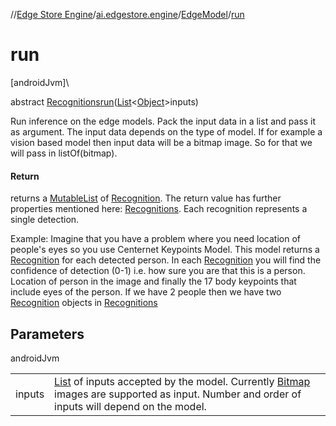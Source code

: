 //[Edge Store Engine](../../../index.md)/[ai.edgestore.engine](../index.md)/[EdgeModel](index.md)/[run](run.md)

# run

[androidJvm]\

abstract [Recognitions](../../ai.edgestore.engine.collections/-recognitions/index.md)[run](run.md)([List](https://developer.android.com/reference/kotlin/java/util/List.html)&lt;[Object](https://developer.android.com/reference/kotlin/java/lang/Object.html)&gt;inputs)

Run inference on the edge models. Pack the input data in a list and pass it as argument. The input data depends on the type of model. If for example a vision based model then input data will be a bitmap image. So for that we will pass in listOf(bitmap).

#### Return

returns a [MutableList](https://kotlinlang.org/api/latest/jvm/stdlib/kotlin.collections/-mutable-list/index.html) of [Recognition](../../ai.edgestore.engine.collections/-recognition/index.md). The return value has further properties mentioned here: [Recognitions](../../ai.edgestore.engine.collections/-recognitions/index.md). Each recognition represents a single detection.

Example: Imagine that you have a problem where you need location of people's eyes so you use Centernet Keypoints Model. This model returns a [Recognition](../../ai.edgestore.engine.collections/-recognition/index.md) for each detected person. In each [Recognition](../../ai.edgestore.engine.collections/-recognition/index.md) you will find the confidence of detection (0-1) i.e. how sure you are that this is a person. Location of person in the image and finally the 17 body keypoints that include eyes of the person. If we have 2 people then we have two [Recognition](../../ai.edgestore.engine.collections/-recognition/index.md) objects in [Recognitions](../../ai.edgestore.engine.collections/-recognitions/index.md)

## Parameters

androidJvm

| | |
|---|---|
| inputs | [List](https://kotlinlang.org/api/latest/jvm/stdlib/kotlin.collections/-list/index.html) of inputs accepted by the model. Currently [Bitmap](https://developer.android.com/reference/kotlin/android/graphics/Bitmap.html) images are supported as input. Number and order of inputs will depend on the model. |
